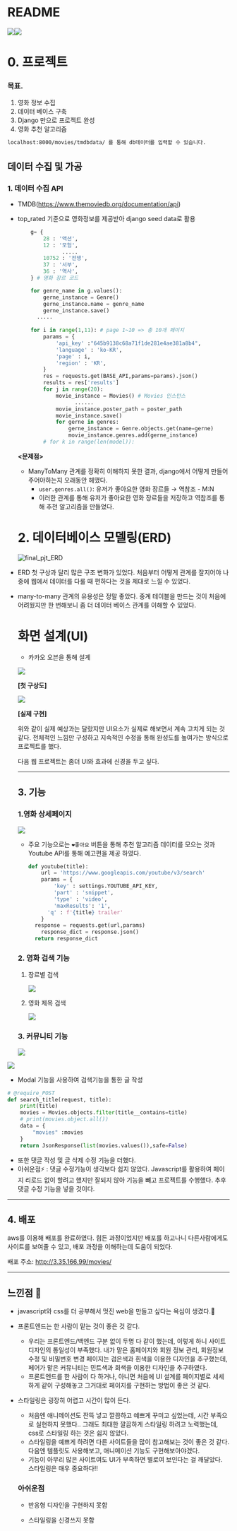 # README

![](https://img.shields.io/badge/vue-2.0-red)![](https://img.shields.io/badge/django-3.1-green)

# 0. 프로젝트

### 목표.

1. 영화 정보 수집
2. 데이터 베이스 구축 
3. Django 만으로 프로젝트 완성
4. 영화 추천 알고리즘



```bash
localhost:8000/movies/tmdbdata/ 를 통해 db데이터를 입력할 수 있습니다.
```

## 데이터 수집 및 가공 

### 1. 데이터 수집 API

- TMDB(https://www.themoviedb.org/documentation/api)

- top_rated 기준으로 영화정보를 제공받아 django seed data로 활용

  ```python
      g= {
          28 : '액션',
          12 : '모험',
  				.....
          10752 : '전쟁',
          37 : '서부',
          36 : '역사',
      } # 영화 장르 코드 
  
      for genre_name in g.values():
          gerne_instance = Genre()
          gerne_instance.name = genre_name
          gerne_instance.save()
  		.....
   
      for i in range(1,11): # page 1~10 => 총 10개 페이지 
          params = {
              'api_key' :"645b9138c68a71f1de281e4ae381a8b4",
              'language' : 'ko-KR',
              'page' : i,
              'region' : 'KR',
          }
          res = requests.get(BASE_API,params=params).json()
          results = res['results']
          for j in range(20): 
              movie_instance = Movies() # Movies 인스턴스 
  					......
              movie_instance.poster_path = poster_path
              movie_instance.save()
              for gerne in genres: 
                  gerne_instance = Genre.objects.get(name=gerne)
                  movie_instance.genres.add(gerne_instance)
          # for k in range(len(model)):
  ```

  **<문제점>**

  - ManyToMany 관계를 정확히 이해하지 못한 결과, django에서 어떻게 만들어주어야하는지 오래동안 헤맸다.
    - `user.genres.all()`: 유저가 좋아요한 영화 장르들 → 역참조 - M:N   
    - 이러한 관계를 통해 유저가 좋아요한 영화 장르들을 저장하고 역참조를 통해 추천 알고리즘을 만들었다.
  
  
  
  # 2. 데이터베이스 모델링(ERD)
  
  ![final_pjt_ERD](README.assets/final_pjt_ERD.jpg)

- ERD 첫 구상과 달리 많은 구조 변화가 있었다. 처음부터 어떻게 관계를 잘지어야 나중에 웹에서 데이터를 다룰 때  편하다는 것을 제대로 느낄 수 있었다. 

- many-to-many 관계의 유용성은 정말 좋았다. 중계 테이블을 만드는 것이 처음에 어려웠지만 한 번해보니 좀 더 데이터 베이스 관계를 이해할 수 있었다.

  

  # 화면 설계(UI)

  - 카카오 오븐을 통해 설계 

  ![](README.assets/1.PNG)

   **[첫 구상도]**

  ![](README.assets/2.PNG)

  **[실제 구현]**

  위와 같이 실제 예상과는 달랐지만 UI요소가 실제로 해보면서 계속 고치게 되는 것 같다. 전체적인 느낌만 구성하고 지속적인 수정을 통해 완성도를 높여가는 방식으로 프로젝트를 했다. 

  다음 웹 프로젝트는 좀더 UI와 효과에 신경을 두고 싶다.

  ---

  

  ## 3. 기능 

  ### 1.영화 상세페이지
  
  ![](README.assets/3.PNG)
  
  - 주요 기능으로는 `❤좋아요` 버튼을 통해 추천 알고리즘 데이터를 모으는 것과 Youtube API를 통해 예고편을 제공 하였다. 
  
    ```python
    def youtube(title):
        url = 'https://www.googleapis.com/youtube/v3/search'
        params = {
            'key' : settings.YOUTUBE_API_KEY,
            'part' : 'snippet',
            'type' : 'video',
            'maxResults': '1',
          'q' : f'{title} trailer' 
        }
      response = requests.get(url,params)
        response_dict = response.json()
      return response_dict
    ```

  

  ### 2. 영화 검색 기능

  1. 장르별 검색 

     ![](README.assets/4.PNG)

  2. 영화 제목 검색 
  
     ![](README.assets/5.PNG)
  
  ### 3. 커뮤니티 기능
  
  ![](README.assets/1-1606669942702.PNG)

![](README.assets/2-1606669950404.PNG)

- Modal 기능을 사용하여 검색기능을 통한 글 작성

```python
# @require_POST
def search_title(request, title):
    print(title)
    movies = Movies.objects.filter(title__contains=title)
    # print(movies.object.all())
    data = {
        "movies" :movies
    }
    return JsonResponse(list(movies.values()),safe=False)

```

- 또한 댓글 작성 및 글 삭제 수정 기능을 더했다. 
- 아쉬운점⚡ : 댓글 수정기능이 생각보다 쉽지 않았다. Javascript를 활용하여 페이지 리로드 없이 할려고 했지만 잘되지 않아 기능을 뺴고 프로젝트를 수행했다. 추후 댓글 수정 기능을 넣을 것이다.



---

## 4. 배포 

aws를 이용해 배포를 완료하였다. 힘든 과정이었지만 배포를 하고나니 다른사람에게도 사이트를 보여줄 수 있고, 배포 과정을 이해하는데 도움이 되었다.

배포 주소: http://3.35.166.99/movies/



---

## 느낀점 🚗

- javascript와 css를 더 공부해서 멋진 web을 만들고 싶다는 욕심이 생겼다.🌊

- 프론트엔드는 한 사람이 맡는 것이 좋은 것 같다.

  - 우리는 프론트엔드/백엔드 구분 없이 두명 다 같이 했는데, 이렇게 하니 사이트 디자인의 통일성이 부족했다. 내가 맡은 홈페이지와 회원 정보 관리, 회원정보 수정 및 비밀번호 변경 페이지는 검은색과 흰색을 이용한 디자인을 추구했는데, 페어가 맡은 커뮤니티는 민트색과 회색을 이용한 디자인을 추구하였다.
  - 프론트엔드를 한 사람이 다 하거나, 아니면 처음에 UI 설계를 페이지별로 세세하게 같이 구성해놓고 그거대로 페이지를 구현하는 방법이 좋은 것 같다.

- 스타일링은 굉장히 어렵고 시간이 많이 든다.

  - 처음엔 애니메이션도 잔뜩 넣고 깔끔하고 예쁘게 꾸미고 싶었는데, 시간 부족으로 실현하지 못했다.. 그래도 최대한 깔끔하게 스타일링 하려고 노력했는데, css로 스타일링 하는 것은 쉽지 않았다.
  - 스타일링을 예쁘게 하려면 다른 사이트들을 많이 참고해보는 것이 좋은 것 같다. 다음엔 템플릿도 사용해보고, 애니메이션 기능도 구현해보아야겠다.
  - 기능이 아무리 많은 사이트여도 UI가 부족하면 별로여 보인다는 걸 깨달았다. 스타일링은 매우 중요하다!!

  

  ### 아쉬운점 

  - 반응형 디자인을 구현하지 못함

  - 스타일링을 신경쓰지 못함